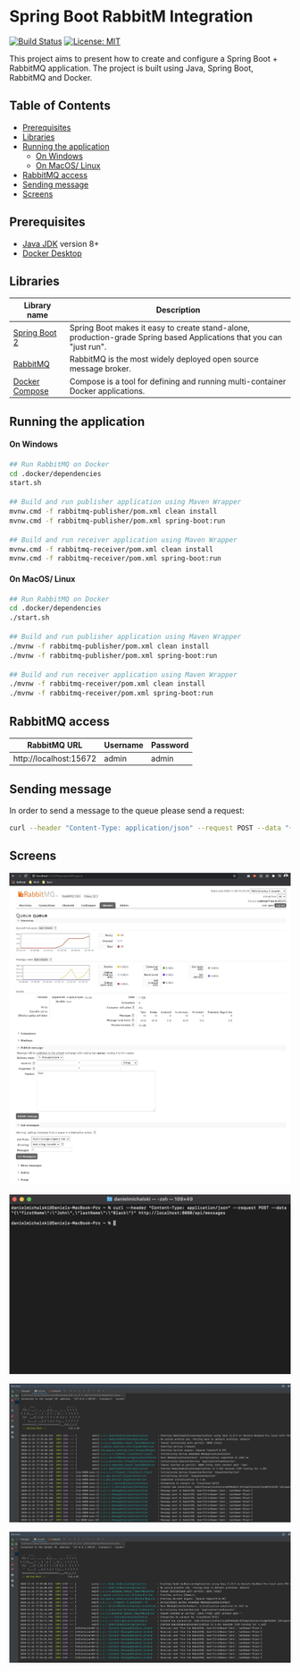 # Spring Boot RabbitM Integration
[![Build Status](https://github.com/DanielMichalski/spring-boot-rabbitmq-integration/workflows/Java%20CI%20with%20Maven/badge.svg?branch=master)](https://github.com/DanielMichalski/spring-boot-rabbitmq-integration/actions?query=workflow%3A%22Java+CI+with+Maven%22)
[![License: MIT](https://img.shields.io/badge/License-MIT-yellow.svg)](https://github.com/DanielMichalski/spring-boot-java-swing-reservations/blob/master/LICENSE)

This project aims to present how to create and configure a Spring Boot + RabbitMQ application.
The project is built using Java, Spring Boot, RabbitMQ and Docker.

## Table of Contents
* [Prerequisites](#prerequisites)
* [Libraries](#libraries)
* [Running the application](#running-the-application)
    * [On Windows](#on-windows)
    * [On MacOS/ Linux](#on-macos-linux)
* [RabbitMQ access](#rabbitmq-access)
* [Sending message](#sending-message)
* [Screens](#screens)

## Prerequisites
- [Java JDK](https://www.oracle.com/pl/java/technologies/javase-downloads.html) version 8+
- [Docker Desktop](https://www.docker.com/products/docker-desktop) 

## Libraries
| Library name                                                                                                     | Description                                                                                                                          |
|------------------------------------------------------------------------------------------------------------------|--------------------------------------------------------------------------------------------------------------------------------------|
| [Spring Boot 2](https://spring.io/projects/spring-boot)                                                          | Spring Boot makes it easy to create stand-alone, production-grade Spring based Applications that you can "just run".                 |
| [RabbitMQ](https://www.rabbitmq.com/)                                                                            | RabbitMQ is the most widely deployed open source message broker.                                                                     |
| [Docker Compose](https://docs.docker.com/compose/)                                                               | Compose is a tool for defining and running multi-container Docker applications.                                                      |

## Running the application
#### On Windows
```bash
## Run RabbitMQ on Docker
cd .docker/dependencies
start.sh

## Build and run publisher application using Maven Wrapper
mvnw.cmd -f rabbitmq-publisher/pom.xml clean install
mvnw.cmd -f rabbitmq-publisher/pom.xml spring-boot:run

## Build and run receiver application using Maven Wrapper
mvnw.cmd -f rabbitmq-receiver/pom.xml clean install
mvnw.cmd -f rabbitmq-receiver/pom.xml spring-boot:run
```

#### On MacOS/ Linux
```bash
## Run RabbitMQ on Docker
cd .docker/dependencies
./start.sh

## Build and run publisher application using Maven Wrapper
./mvnw -f rabbitmq-publisher/pom.xml clean install
./mvnw -f rabbitmq-publisher/pom.xml spring-boot:run

## Build and run receiver application using Maven Wrapper
./mvnw -f rabbitmq-receiver/pom.xml clean install
./mvnw -f rabbitmq-receiver/pom.xml spring-boot:run
```

## RabbitMQ access
| RabbitMQ URL            | Username     | Password   |
|-------------------------|--------------|----------- |
| http://localhost:15672  | admin        | admin   |

## Sending message
In order to send a message to the queue please send a request:
```bash
curl --header "Content-Type: application/json" --request POST --data "{\"firstName\":\"John\",\"lastName\":\"Black\"}" http://localhost:8080/api/messages
```

## Screens
![Screen 1](https://github.com/DanielMichalski/spring-boot-rabbitmq-integration/blob/master/.github/images/RabbitMQ.jpg "Screen 1")

![Screen 2](https://github.com/DanielMichalski/spring-boot-rabbitmq-integration/blob/master/.github/images/Command.jpg "Screen 2")

![Screen 3](https://github.com/DanielMichalski/spring-boot-rabbitmq-integration/blob/master/.github/images/Publisher.jpg "Screen 3")

![Screen 4](https://github.com/DanielMichalski/spring-boot-rabbitmq-integration/blob/master/.github/images/Receiver.jpg "Screen 4")

